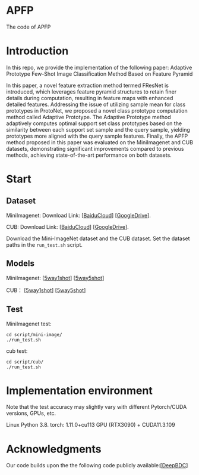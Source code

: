 # APFP
The code of APFP

# Introduction
In this repo, we provide the implementation of the following paper:
Adaptive Prototype Few-Shot Image Classification Method Based on Feature Pyramid

In this paper, a novel feature extraction method termed FResNet is introduced, which leverages feature pyramid structures to retain finer details during computation, resulting in feature maps with enhanced detailed features. Addressing the issue of utilizing sample mean for class prototypes in ProtoNet, we proposed a novel class prototype computation method called Adaptive Prototype. The Adaptive Prototype method adaptively computes optimal support set class prototypes based on the similarity between each support set sample and the query sample, yielding prototypes more aligned with the query sample features. Finally, the APFP method proposed in this paper was evaluated on the MiniImagenet and CUB datasets, demonstrating significant improvements compared to previous methods, achieving state-of-the-art performance on both datasets.

# Start
## Dataset
MiniImagenet: Download Link: [[BaiduCloud](https://pan.baidu.com/s/1Wi06keM-1WXP26YqwdpaFw?pwd=ankq)] [[GoogleDrive](https://drive.google.com/file/d/1aBxfcU5cn-htIlqriiOQCOXp_t9TOm9g/view?usp=sharing)].

CUB: Download Link: [[BaiduCloud](https://pan.baidu.com/s/1JyVQC1-cLiPIl6yYAdlkeA?pwd=yrv1)] [[GoogleDrive](https://drive.google.com/file/d/1sbOiZP-U4A7NdhkJo7YzeffNf5GatIwk/view?usp=sharing)].

Download the Mini-ImageNet dataset and the CUB dataset. Set the dataset paths in the `run_test.sh` script.

## Models
MiniImagenet:
[[5way1shot](https://pan.baidu.com/s/1E7W7upbyBejgIMkeT7HPjA?pwd=f0t9)]  [[5way5shot](https://pan.baidu.com/s/1rQINbaOMie2XzNKCenwmDA?pwd=3tom)]

CUB：
[[5way1shot](https://pan.baidu.com/s/15K2u6RX7rZFTJxccSJdDCQ?pwd=k1w1)]  [[5way5shot](https://pan.baidu.com/s/1k-cVTGwLZYVljiHSIRZZNw?pwd=wq0e)]


## Test

MiniImagenet test: 
```shell
cd script/mini-image/
./run_test.sh
```

cub test:
```shell
cd script/cub/
./run_test.sh
```
# Implementation environment
Note that the test accuracy may slightly vary with different Pytorch/CUDA versions, GPUs, etc.

Linux
Python 3.8.
torch: 1.11.0+cu113
GPU (RTX3090) + CUDA11.3.109

# Acknowledgments
Our code builds upon the the following code publicly available:[[DeepBDC](https://github.com/Fei-Long121/DeepBDC)]
